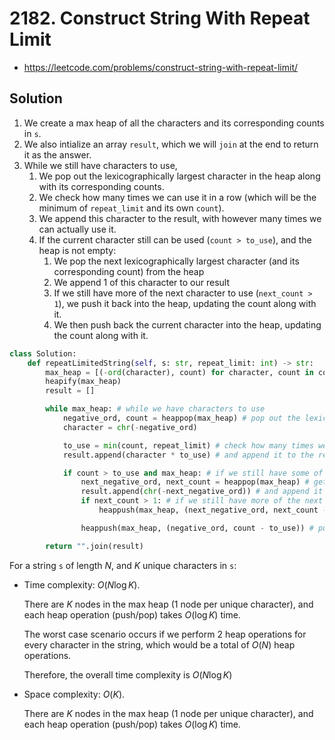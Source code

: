 # 2182. Construct String With Repeat Limit

- https://leetcode.com/problems/construct-string-with-repeat-limit/

## Solution

1. We create a max heap of all the characters and its corresponding counts in `s`.
2. We also intialize an array `result`, which we will `join` at the end to return it as the answer.
3. While we still have characters to use,
   1. We pop out the lexicographically largest character in the heap along with its corresponding counts.
   2. We check how many times we can use it in a row (which will be the minimum of `repeat_limit` and its own `count`).
   3. We append this character to the result, with however many times we can actually use it.
   4. If the current character still can be used (`count > to_use`), and the heap is not empty:
      1. We pop the next lexicographically largest character (and its corresponding count) from the heap
      2. We append 1 of this character to our result
      3. If we still have more of the next character to use (`next_count > 1`), we push it back into the heap, updating the count along with it.
      4. We then push back the current character into the heap, updating the count along with it.

```python
class Solution:
    def repeatLimitedString(self, s: str, repeat_limit: int) -> str:
        max_heap = [(-ord(character), count) for character, count in collections.Counter(s).items()]
        heapify(max_heap)
        result = []

        while max_heap: # while we have characters to use
            negative_ord, count = heappop(max_heap) # pop out the lexicographically largest character
            character = chr(-negative_ord)

            to_use = min(count, repeat_limit) # check how many times we can use it
            result.append(character * to_use) # and append it to the result

            if count > to_use and max_heap: # if we still have some of the current character remaining to use
                next_negative_ord, next_count = heappop(max_heap) # get the next lexicographically largest character
                result.append(chr(-next_negative_ord)) # and append it to the result
                if next_count > 1: # if we still have more of the next character
                    heappush(max_heap, (next_negative_ord, next_count - 1)) # push it back into the heap

                heappush(max_heap, (negative_ord, count - to_use)) # push our current character back into the heap

        return "".join(result)
```

For a string `s` of length $N$, and $K$ unique characters in `s`:

- Time complexity: $O(N \log K)$.

  There are $K$ nodes in the max heap (1 node per unique character), and each heap operation (push/pop) takes $O(\log K)$ time.

  The worst case scenario occurs if we perform 2 heap operations for every character in the string, which would be a total of $O(N)$ heap operations.

  Therefore, the overall time complexity is $O(N \log K)$

- Space complexity: $O(K)$.

  There are $K$ nodes in the max heap (1 node per unique character), and each heap operation (push/pop) takes $O(\log K)$ time.

